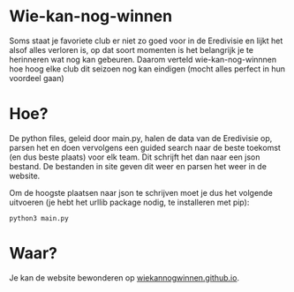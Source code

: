 # Wie-kan-nog-winnen

Soms staat je favoriete club er niet zo goed voor in de Eredivisie en
lijkt het alsof alles verloren is, op dat soort momenten is het
belangrijk je te herinneren wat nog kan gebeuren. Daarom verteld
wie-kan-nog-winnnen hoe hoog elke club dit seizoen nog kan eindigen
(mocht alles perfect in hun voordeel gaan)

# Hoe?

De python files, geleid door main.py, halen de data van de Eredivisie
op, parsen het en doen vervolgens een guided search naar de beste
toekomst (en dus beste plaats) voor elk team. Dit schrijft het dan
naar een json bestand. De bestanden in site geven dit weer en parsen
het weer in de website.

Om de hoogste plaatsen naar json te schrijven moet je dus het volgende
uitvoeren (je hebt het urllib package nodig, te installeren met pip):

```
python3 main.py
```

# Waar?

Je kan de website bewonderen op
[wiekannogwinnen.github.io](https://wiekannogwinnen.github.io).
